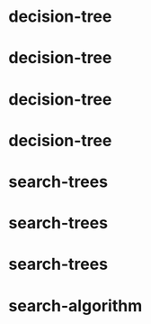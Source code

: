 # decision-tree
# decision-tree
# decision-tree
# decision-tree
# search-trees
# search-trees
# search-trees
# search-algorithm
